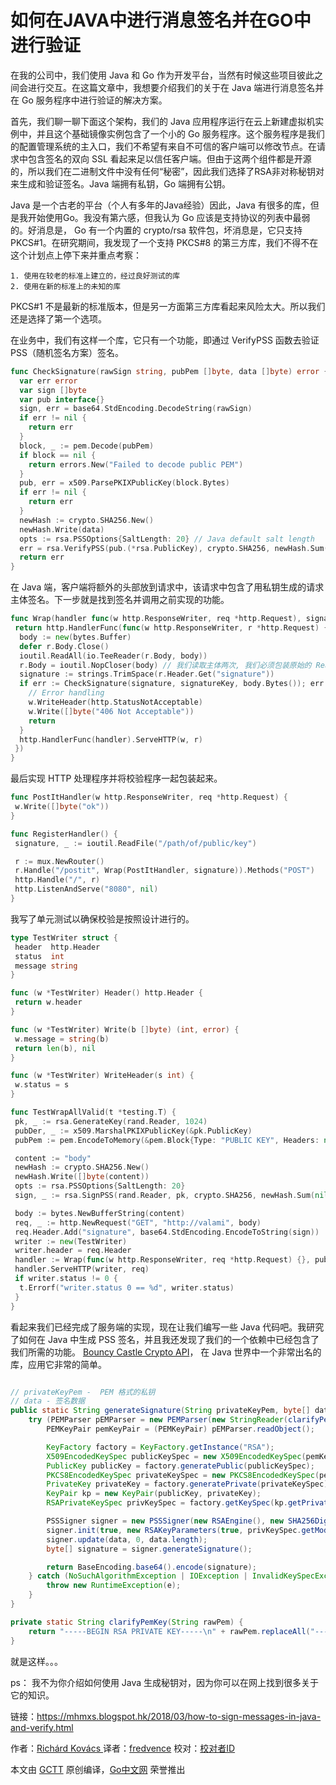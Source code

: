 # 如何在JAVA中进行消息签名并在GO中进行验证

在我的公司中，我们使用 Java 和 Go 作为开发平台，当然有时候这些项目彼此之间会进行交互。在这篇文章中，我想要介绍我们的关于在 Java 端进行消息签名并在 Go 服务程序中进行验证的解决方案。
 
首先，我们聊一聊下面这个架构，我们的 Java 应用程序运行在云上新建虚拟机实例中，并且这个基础镜像实例包含了一个小的 Go 服务程序。这个服务程序是我们的配置管理系统的主入口，我们不希望有来自不可信的客户端可以修改节点。在请求中包含签名的双向 SSL 看起来足以信任客户端。但由于这两个组件都是开源的，所以我们在二进制文件中没有任何“秘密”，因此我们选择了RSA非对称秘钥对来生成和验证签名。Java 端拥有私钥，Go 端拥有公钥。

Java 是一个古老的平台（个人有多年的Java经验）因此，Java 有很多的库，但是我开始使用Go。我没有第六感，但我认为 Go 应该是支持协议的列表中最弱的。好消息是， Go 有一个内置的 crypto/rsa 软件包，坏消息是，它只支持 PKCS#1。在研究期间，我发现了一个支持 PKCS#8 的第三方库，我们不得不在这个计划点上停下来并重点考察：

    1. 使用在较老的标准上建立的，经过良好测试的库
    2. 使用在新的标准上的未知的库
    
PKCS#1 不是最新的标准版本，但是另一方面第三方库看起来风险太大。所以我们还是选择了第一个选项。

在业务中，我们有这样一个库，它只有一个功能，即通过 VerifyPSS 函数去验证 PSS（随机签名方案）签名。
```go
func CheckSignature(rawSign string, pubPem []byte, data []byte) error {
  var err error
  var sign []byte
  var pub interface{}
  sign, err = base64.StdEncoding.DecodeString(rawSign)
  if err != nil {
    return err
  }
  block, _ := pem.Decode(pubPem)
  if block == nil {
    return errors.New("Failed to decode public PEM")
  }
  pub, err = x509.ParsePKIXPublicKey(block.Bytes)
  if err != nil {
    return err
  }
  newHash := crypto.SHA256.New()
  newHash.Write(data)
  opts := rsa.PSSOptions{SaltLength: 20} // Java default salt length
  err = rsa.VerifyPSS(pub.(*rsa.PublicKey), crypto.SHA256, newHash.Sum(nil), sign, &opts)
  return err
}
```

在 Java 端，客户端将额外的头部放到请求中，该请求中包含了用私钥生成的请求主体签名。下一步就是找到签名并调用之前实现的功能。

```go
func Wrap(handler func(w http.ResponseWriter, req *http.Request), signatureKey []byte) http.Handler {
 return http.HandlerFunc(func(w http.ResponseWriter, r *http.Request) {
  body := new(bytes.Buffer)
  defer r.Body.Close()
  ioutil.ReadAll(io.TeeReader(r.Body, body))
  r.Body = ioutil.NopCloser(body) // 我们读取主体两次, 我们必须包装原始的 ReadCloser
  signature := strings.TrimSpace(r.Header.Get("signature"))
  if err := CheckSignature(signature, signatureKey, body.Bytes()); err != nil {
    // Error handling
    w.WriteHeader(http.StatusNotAcceptable)
    w.Write([]byte("406 Not Acceptable"))
    return
  }
  http.HandlerFunc(handler).ServeHTTP(w, r)
 })
}
```

最后实现 HTTP 处理程序并将校验程序一起包装起来。
```go
func PostItHandler(w http.ResponseWriter, req *http.Request) {
 w.Write([]byte("ok"))
}

func RegisterHandler() {
 signature, _ := ioutil.ReadFile("/path/of/public/key")

 r := mux.NewRouter()
 r.Handle("/postit", Wrap(PostItHandler, signature)).Methods("POST")
 http.Handle("/", r)
 http.ListenAndServe("8080", nil)
}
```
我写了单元测试以确保校验是按照设计进行的。
```go
type TestWriter struct {
 header  http.Header
 status  int
 message string
}

func (w *TestWriter) Header() http.Header {
 return w.header
}

func (w *TestWriter) Write(b []byte) (int, error) {
 w.message = string(b)
 return len(b), nil
}

func (w *TestWriter) WriteHeader(s int) {
 w.status = s
}

func TestWrapAllValid(t *testing.T) {
 pk, _ := rsa.GenerateKey(rand.Reader, 1024)
 pubDer, _ := x509.MarshalPKIXPublicKey(&pk.PublicKey)
 pubPem := pem.EncodeToMemory(&pem.Block{Type: "PUBLIC KEY", Headers: nil, Bytes: pubDer})

 content := "body"
 newHash := crypto.SHA256.New()
 newHash.Write([]byte(content))
 opts := rsa.PSSOptions{SaltLength: 20}
 sign, _ := rsa.SignPSS(rand.Reader, pk, crypto.SHA256, newHash.Sum(nil), &opts)

 body := bytes.NewBufferString(content)
 req, _ := http.NewRequest("GET", "http://valami", body)
 req.Header.Add("signature", base64.StdEncoding.EncodeToString(sign))
 writer := new(TestWriter)
 writer.header = req.Header
 handler := Wrap(func(w http.ResponseWriter, req *http.Request) {}, pubPem)
 handler.ServeHTTP(writer, req)
 if writer.status != 0 {
  t.Errorf("writer.status 0 == %d", writer.status)
 }
}
```
看起来我们已经完成了服务端的实现，现在让我们编写一些 Java 代码吧。我研究了如何在 Java 中生成 PSS 签名，并且我还发现了我们的一个依赖中已经包含了我们所需的功能。 [Bouncy Castle Crypto API](http://bouncycastle.org/)， 在 Java 世界中一个非常出名的库，应用它非常的简单。

```java

// privateKeyPem -  PEM 格式的私钥
// data - 签名数据
public static String generateSignature(String privateKeyPem, byte[] data) {
    try (PEMParser pEMParser = new PEMParser(new StringReader(clarifyPemKey(privateKeyPem)))) {
        PEMKeyPair pemKeyPair = (PEMKeyPair) pEMParser.readObject();

        KeyFactory factory = KeyFactory.getInstance("RSA");
        X509EncodedKeySpec publicKeySpec = new X509EncodedKeySpec(pemKeyPair.getPublicKeyInfo().getEncoded());
        PublicKey publicKey = factory.generatePublic(publicKeySpec);
        PKCS8EncodedKeySpec privateKeySpec = new PKCS8EncodedKeySpec(pemKeyPair.getPrivateKeyInfo().getEncoded());
        PrivateKey privateKey = factory.generatePrivate(privateKeySpec);
        KeyPair kp = new KeyPair(publicKey, privateKey);
        RSAPrivateKeySpec privKeySpec = factory.getKeySpec(kp.getPrivate(), RSAPrivateKeySpec.class);

        PSSSigner signer = new PSSSigner(new RSAEngine(), new SHA256Digest(), 20); //确保我们使用默认的 salt lenght
        signer.init(true, new RSAKeyParameters(true, privKeySpec.getModulus(), privKeySpec.getPrivateExponent()));
        signer.update(data, 0, data.length);
        byte[] signature = signer.generateSignature();

        return BaseEncoding.base64().encode(signature);
    } catch (NoSuchAlgorithmException | IOException | InvalidKeySpecException | CryptoException e) {
        throw new RuntimeException(e);
    }
}

private static String clarifyPemKey(String rawPem) {
    return "-----BEGIN RSA PRIVATE KEY-----\n" + rawPem.replaceAll("-----(.*)-----|\n", "") + "\n-----END RSA PRIVATE KEY-----"; // PEMParser nem kedveli a sortöréseket
}

```
就是这样。。。

ps： 我不为你介绍如何使用 Java 生成秘钥对，因为你可以在网上找到很多关于它的知识。


链接：https://mhmxs.blogspot.hk/2018/03/how-to-sign-messages-in-java-and-verify.html

作者：[Richárd Kovács ](https://mhmxs.blogspot.hk/.html)
译者：[fredvence](https://github.com/fredvence)
校对：[校对者ID](https://github.com/校对者ID)

本文由 [GCTT](https://github.com/studygolang/GCTT) 原创编译，[Go中文网](https://studygolang.com/) 荣誉推出


